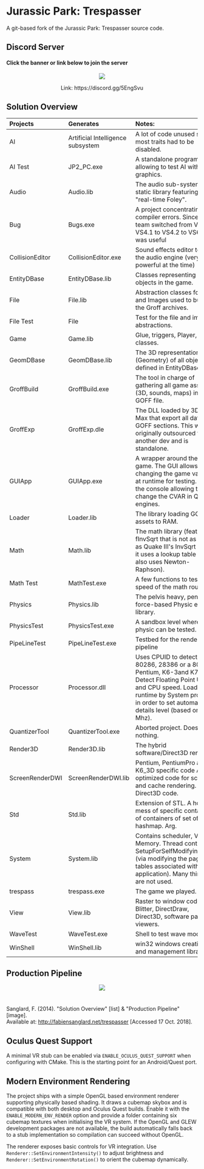 # Jurassic Park: Trespasser
A git-based fork of the Jurassic Park: Trespasser source code.

## Discord Server
#### Click the banner or link below to join the server
<p align="center">
  <a href="https://discord.gg/5EngSvu">
  <img src="https://github.com/GamerDude27/JurassicParkTrespasser/blob/master/images/JPT_DiscordServer.png">
  </a>
</p>
<p align="center">Link: https://discord.gg/5EngSvu</p>

## Solution Overview
| Projects          | Generates                         | Notes:                                                                                                                                                                                                                 |
| :---------------- | :-------------------------------- | :--------------------------------------------------------------------------------------------------------------------------------------------------------------------------------------------------------------------- |
| AI                | Artificial Intelligence subsystem | A lot of code unused since most traits had to be disabled.                                                                                                                                                             |
| AI Test           | JP2_PC.exe                        | A standalone program allowing to test AI with graphics.                                                                                                                                                                |
| Audio             | Audio.lib                         | The audio sub-system static library featuring the "real-time Foley".                                                                                                                                                   |
| Bug               | Bugs.exe                          | A project concentrating all compiler errors. Since the team switched from VS4 to VS4.1 to VS4.2 to VS6.0 it was useful                                                                                                 |
| CollisionEditor   | CollisionEditor.exe               | Sound effects editor to test the audio engine (very powerful at the time)                                                                                                                                              |
| EntityDBase       | EntityDBase.lib                   | Classes representing all objects in the game.                                                                                                                                                                          |
| File              | File.lib                          | Abstraction classes for File and Images used to build the Groff archives.                                                                                                                                              |
| File Test	        | File	                            | Test for the file and image abstractions.                                                                                                                                                                              |
| Game              | Game.lib	                        | Glue, triggers, Player, Gun classes.                                                                                                                                                                                   |
| GeomDBase         | GeomDBase.lib                     | The 3D representation (Geometry) of all objects defined in EntityDBase.                                                                                                                                                |
| GroffBuild        | GroffBuild.exe                    | The tool in charge of gathering all game assets (3D, sounds, maps) in one GOFF file.                                                                                                                                   |
| GroffExp          | GroffExp.dle	                    | The DLL loaded by 3DS Max that export all data to GOFF sections. This was originally outsourced to another dev and is standalone.                                                                                      |
| GUIApp            | GUIApp.exe                        | A wrapper around the game. The GUI allows changing the game values at runtime for testing. Like the console allowing to change the CVAR in Quake engines.                                                              |
| Loader            | Loader.lib                        | The library loading GOFF assets to RAM.                                                                                                                                                                                |
| Math              | Math.lib                          | The math library (features a fInvSqrt that is not as good as Quake III's InvSqrt since it uses a lookup table but also uses Newton-Raphson).                                                                           |
| Math Test         | MathTest.exe                      | A few functions to test the speed of the math routines.                                                                                                                                                                |
| Physics           | Physics.lib                       | The pelvis heavy, penalty force-based Physic engine library.                                                                                                                                                           |
| PhysicsTest       | PhysicsTest.exe                   | A sandbox level where physic can be tested.                                                                                                                                                                            |
| PipeLineTest      | PipeLineTest.exe                  | Testbed for the rendering pipeline                                                                                                                                                                                     |
| Processor         | Processor.dll                     | Uses CPUID to detect 8086, 80286, 28386 or a 80486, Pentium, K6-3and K7, Detect Floating Point Unit and CPU speed. Loaded at runtime by System project in order to set automatically details level (based on CPU Mhz). |
| QuantizerTool     |	QuantizerTool.exe                 | Aborted project. Does nothing.                                                                                                                                                                                         |
| Render3D          | Render3D.lib                      | The hybrid software/Direct3D renderer.                                                                                                                                                                                 |
| ScreenRenderDWI   |	ScreenRenderDWI.lib               | Pentium, PentiumPro and K6_3D specific code ASM optimized code for scanline and cache rendering. Direct3D code.                                                                                                        |
| Std               |	Std.lib                           | Extension of STL. A horrible mess of specific containers of containers of set of hashmap. Arg.                                                                                                                         |
| System            | System.lib                        | Contains scheduler, Virtual Memory. Thread control. SetupForSelfModifyingCode (via modifying the page tables associated with the application). Many things are not used.                                               |
| trespass          | trespass.exe                      | The game we played.                                                                                                                                                                                                    |
| View              | View.lib                          | Raster to window code. Blitter, DirectDraw, Direct3D, software palette viewers.                                                                                                                                        |
| WaveTest          | WaveTest.exe                      | Shell to test wave modeling.                                                                                                                                                                                           |
| WinShell          | WinShell.lib                      | win32 windows creation and management library                                                                                                                                                                          |

## Production Pipeline
<p align="center">
  <img src="https://github.com/GamerDude27/JurassicParkTrespasser/blob/master/images/ProductionPipeline.png">
</p>

#

Sanglard, F. (2014). "Solution Overview" [list] & "Production Pipeline" [image].  
Available at: http://fabiensanglard.net/trespasser [Accessed 17 Oct. 2018].

## Oculus Quest Support
A minimal VR stub can be enabled via `ENABLE_OCULUS_QUEST_SUPPORT` when configuring with CMake. This is the starting point for an Android/Quest port.

## Modern Environment Rendering
The project ships with a simple OpenGL based environment renderer supporting
physically based shading. It draws a cubemap skybox and is compatible with both
desktop and Oculus Quest builds. Enable it with the
`ENABLE_MODERN_ENV_RENDER` option and provide a folder containing six cubemap
textures when initialising the VR system. If the OpenGL and GLEW development
packages are not available, the build automatically falls back to a stub
implementation so compilation can succeed without OpenGL.

The renderer exposes basic controls for VR integration. Use
`Renderer::SetEnvironmentIntensity()` to adjust brightness and
`Renderer::SetEnvironmentRotation()` to orient the cubemap dynamically.


